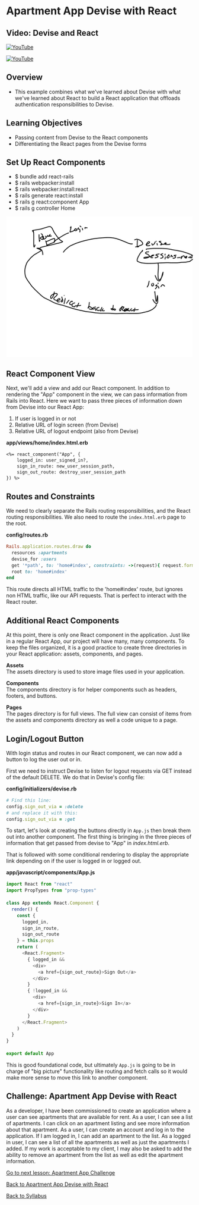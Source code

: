 # Apartment App Devise with React

## Video: Devise and React
[![YouTube](http://img.youtube.com/vi/96Kd2dCsXm8/0.jpg)](https://www.youtube.com/watch?v=96Kd2dCsXm8)

[![YouTube](http://img.youtube.com/vi/qHC8NEDlB8U/0.jpg)](https://www.youtube.com/watch?v=qHC8NEDlB8U)

## Overview
- This example combines what we've learned about Devise with what we've learned about React to build a React application that offloads authentication responsibilities to Devise.

## Learning Objectives
- Passing content from Devise to the React components
- Differentiating the React pages from the Devise forms

## Set Up React Components
- $ bundle add react-rails
- $ rails webpacker:install
- $ rails webpacker:install:react
- $ rails generate react:install
- $ rails g react:component App
- $ rails g controller Home

![devise and react together](./assets/devise-react-structure.jpg)

## React Component View
Next, we'll add a view and add our React component. In addition to rendering the "App" component in the view, we can pass information from Rails into React. Here we want to pass three pieces of information down from Devise into our React App:
1. If user is logged in or not
2. Relative URL of login screen (from Devise)
3. Relative URL of logout endpoint (also from Devise)

**app/views/home/index.html.erb**
```
<%= react_component("App", {
    logged_in: user_signed_in?,
    sign_in_route: new_user_session_path,
    sign_out_route: destroy_user_session_path
}) %>
```

## Routes and Constraints
We need to clearly separate the Rails routing responsibilities, and the React routing responsibilities. We also need to route the `index.html.erb` page to the root.

**config/routes.rb**
```ruby
Rails.application.routes.draw do
  resources :apartments
  devise_for :users
  get '*path', to: 'home#index', constraints: ->(request){ request.format.html? }
  root to: 'home#index'
end
```
This route directs all HTML traffic to the 'home#index' route, but ignores non HTML traffic, like our API requests. That is perfect to interact with the React router.

## Additional React Components
At this point, there is only one React component in the application. Just like in a regular React App, our project will have many, many components. To keep the files organized, it is a good practice to create three directories in your React application: assets, components, and pages.

**Assets**  
The assets directory is used to store image files used in your application.

**Components**  
The components directory is for helper components such as headers, footers, and buttons.

**Pages**  
The pages directory is for full views. The full view can consist of items from the assets and components directory as well a code unique to a page.

## Login/Logout Button
With login status and routes in our React component, we can now add a button to log the user out or in.

First we need to instruct Devise to listen for logout requests via GET instead of the default DELETE. We do that in Devise's config file:

**config/initializers/devise.rb**
```ruby
# Find this line:
config.sign_out_via = :delete
# and replace it with this:
config.sign_out_via = :get
```

To start, let's look at creating the buttons directly in `App.js` then break them out into another component. The first thing is bringing in the three pieces of information that get passed from devise to "App" in *index.html.erb*.

That is followed with some conditional rendering to display the appropriate link depending on if the user is logged in or logged out.

**app/javascript/components/App.js**
```javascript
import React from "react"
import PropTypes from "prop-types"

class App extends React.Component {
  render() {
    const {
      logged_in,
      sign_in_route,
      sign_out_route
    } = this.props
    return (
      <React.Fragment>
        { logged_in &&
          <div>
            <a href={sign_out_route}>Sign Out</a>
          </div>
        }
        { !logged_in &&
          <div>
            <a href={sign_in_route}>Sign In</a>
          </div>
        }
      </React.Fragment>
    )
  }
}

export default App
```

This is good foundational code, but ultimately `App.js` is going to be in charge of "big picture" functionality like routing and fetch calls so it would make more sense to move this link to another component. 




## Challenge: Apartment App Devise with React
As a developer, I have been commissioned to create an application where a user can see apartments that are available for rent. As a user, I can see a list of apartments. I can click on an apartment listing and see more information about that apartment. As a user, I can create an account and log in to the application. If I am logged in, I can add an apartment to the list. As a logged in user, I can see a list of all the apartments as well as just the apartments I added. If my work is acceptable to my client, I may also be asked to add the ability to remove an apartment from the list as well as edit the apartment information.


[ Go to next lesson: Apartment App Challenge ](./apartment_app.md)

[ Back to Apartment App Devise with React ](./devise.md)

[ Back to Syllabus ](../README.md#unit-nine-react-in-rails-and-authentication)
